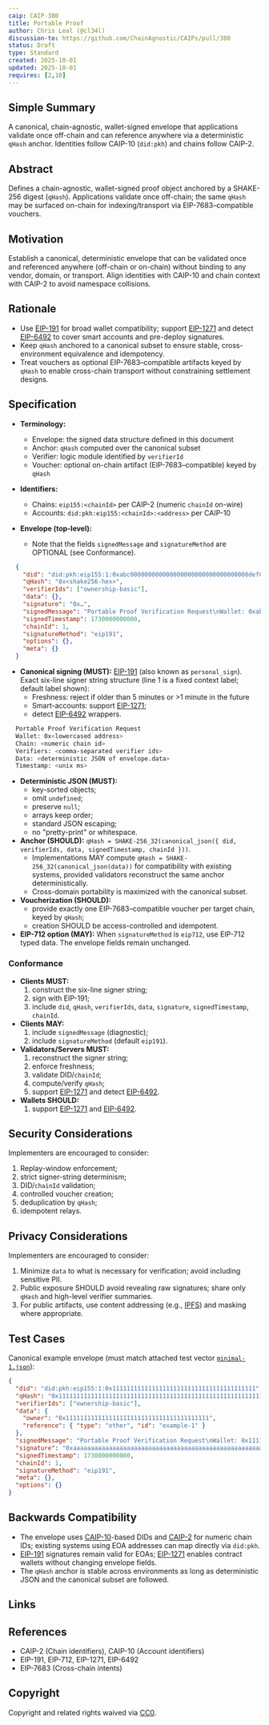 ```yaml
---
caip: CAIP-380
title: Portable Proof
author: Chris Leal (@cl34l)
discussion-to: https://github.com/ChainAgnostic/CAIPs/pull/380
status: Draft
type: Standard
created: 2025-10-01
updated: 2025-10-01
requires: [2,10]
---
```


## Simple Summary

A canonical, chain-agnostic, wallet-signed envelope that applications validate once off-chain and can reference anywhere via a deterministic `qHash` anchor.
Identities follow CAIP-10 (`did:pkh`) and chains follow CAIP-2.

## Abstract

Defines a chain-agnostic, wallet-signed proof object anchored by a SHAKE-256 digest (`qHash`).
Applications validate once off-chain; the same `qHash` may be surfaced on-chain for indexing/transport via EIP-7683–compatible vouchers.

## Motivation

Establish a canonical, deterministic envelope that can be validated once and referenced anywhere (off-chain or on-chain) without binding to any vendor, domain, or transport.
Align identities with CAIP-10 and chain context with CAIP-2 to avoid namespace collisions.

## Rationale

- Use [EIP-191] for broad wallet compatibility; support [EIP-1271] and detect [EIP-6492] to cover smart accounts and pre-deploy signatures.
- Keep `qHash` anchored to a canonical subset to ensure stable, cross-environment equivalence and idempotency.
- Treat vouchers as optional EIP-7683–compatible artifacts keyed by `qHash` to enable cross-chain transport without constraining settlement designs.

## Specification

- **Terminology:**
  - Envelope: the signed data structure defined in this document
  - Anchor: `qHash` computed over the canonical subset
  - Verifier: logic module identified by `verifierId`
  - Voucher: optional on-chain artifact (EIP-7683–compatible) keyed by `qHash`

- **Identifiers:**
  - Chains: `eip155:<chainId>` per CAIP-2 (numeric `chainId` on-wire)
  - Accounts: `did:pkh:eip155:<chainId>:<address>` per CAIP-10
- **Envelope (top-level):**
  - Note that the fields `signedMessage` and `signatureMethod` are OPTIONAL (see Conformance).

```json
  {
    "did": "did:pkh:eip155:1:0xabc000000000000000000000000000000000def0",
    "qHash": "0x<shake256-hex>",
    "verifierIds": ["ownership-basic"],
    "data": {},
    "signature": "0x…",
    "signedMessage": "Portable Proof Verification Request\nWallet: 0xabc000000000000000000000000000000000def0\nChain: 1\nVerifiers: ownership-basic\nData: {}\nTimestamp: 1730000000000",
    "signedTimestamp": 1730000000000,
    "chainId": 1,
    "signatureMethod": "eip191",
    "options": {},
    "meta": {}
  }
```

- **Canonical signing (MUST):** [EIP-191] (also known as `personal_sign`). Exact six-line signer string structure (line 1 is a fixed context label; default label shown):
  - Freshness: reject if older than 5 minutes or >1 minute in the future
  - Smart-accounts: support [EIP-1271]; 
  - detect [EIP-6492] wrappers.

```sh
  Portable Proof Verification Request
  Wallet: 0x<lowercased address>
  Chain: <numeric chain id>
  Verifiers: <comma-separated verifier ids>
  Data: <deterministic JSON of envelope.data>
  Timestamp: <unix ms>
```

- **Deterministic JSON (MUST):**
  - key-sorted objects;
  - omit `undefined`;
  - preserve `null`;
  - arrays keep order; 
  - standard JSON escaping;
  - no "pretty-print" or whitespace.
- **Anchor (SHOULD):** `qHash = SHAKE-256_32(canonical_json({ did, verifierIds, data, signedTimestamp, chainId }))`. 
  - Implementations MAY compute `qHash = SHAKE-256_32(canonical_json(data))` for compatibility with existing systems, provided validators reconstruct the same anchor deterministically.
  - Cross-domain portability is maximized with the canonical subset.
- **Voucherization (SHOULD):** 
  - provide exactly one EIP-7683–compatible voucher per target chain, keyed by `qHash`;
  - creation SHOULD be access-controlled and idempotent.
- **EIP-712 option (MAY):** When `signatureMethod` is `eip712`, use EIP-712 typed data. The envelope fields remain unchanged.

### Conformance

- **Clients MUST:** 
  1. construct the six-line signer string;
  2. sign with EIP-191;
  3. include `did`, `qHash`, `verifierIds`, `data`, `signature`, `signedTimestamp`, `chainId`.
- **Clients MAY:**
  1. include `signedMessage` (diagnostic);
  2. include `signatureMethod` (default `eip191`).
- **Validators/Servers MUST:**
  1. reconstruct the signer string;
  2. enforce freshness;
  3. validate DID/`chainId`;
  4. compute/verify `qHash`;
  5. support [EIP-1271] and detect [EIP-6492].
- **Wallets SHOULD:**
  1. support [EIP-1271] and [EIP-6492].

## Security Considerations

Implementers are encouraged to consider:
  
1. Replay-window enforcement;
2. strict signer-string determinism;
3. DID/`chainId` validation;
4. controlled voucher creation;
5. deduplication by `qHash`;
6. idempotent relays.

## Privacy Considerations

Implementers are encouraged to consider:

1. Minimize `data` to what is necessary for verification; avoid including sensitive PII.
2. Public exposure SHOULD avoid revealing raw signatures; share only `qHash` and high-level verifier summaries.
3. For public artifacts, use content addressing (e.g., [IPFS]) and masking where appropriate.

## Test Cases

Canonical example envelope (must match attached test vector [`minimal-1.json`](/assets/caip-380/minimal-1.json)):

```json
{
  "did": "did:pkh:eip155:1:0x1111111111111111111111111111111111111111",
  "qHash": "0x1111111111111111111111111111111111111111111111111111111111111111",
  "verifierIds": ["ownership-basic"],
  "data": {
    "owner": "0x1111111111111111111111111111111111111111",
    "reference": { "type": "other", "id": "example-1" }
  },
  "signedMessage": "Portable Proof Verification Request\nWallet: 0x1111111111111111111111111111111111111111\nChain: 1\nVerifiers: ownership-basic\nData: {\"owner\":\"0x1111111111111111111111111111111111111111\",\"reference\":{\"type\":\"other\",\"id\":\"example-1\"}}\nTimestamp: 1730000000000",
  "signature": "0xaaaaaaaaaaaaaaaaaaaaaaaaaaaaaaaaaaaaaaaaaaaaaaaaaaaaaaaaaaaaaaaa",
  "signedTimestamp": 1730000000000,
  "chainId": 1,
  "signatureMethod": "eip191",
  "meta": {},
  "options": {}
}
```

## Backwards Compatibility

- The envelope uses [CAIP-10]-based DIDs and [CAIP-2] for numeric chain IDs; existing systems using EOA addresses can map directly via `did:pkh`.
- [EIP-191] signatures remain valid for EOAs; [EIP-1271] enables contract wallets without changing envelope fields.
- The `qHash` anchor is stable across environments as long as deterministic JSON and the canonical subset are followed.

## Links

[CAIP-2]: https://chainagnostic.org/CAIPs/caip-2
[CAIP-10]: https://chainagnostic.org/CAIPs/caip-10
[EIP-191]: https://eips.ethereum.org/EIPS/eip-191
[EIP-712]: https://eips.ethereum.org/EIPS/eip-712
[EIP-1271]: https://eips.ethereum.org/EIPS/eip-1271
[EIP-6492]: https://eips.ethereum.org/EIPS/eip-6492
[EIP-7683]: https://eips.ethereum.org/EIPS/eip-7683
[IPFS]: https://docs.ipfs.tech

## References

- CAIP-2 (Chain identifiers), CAIP-10 (Account identifiers)
- EIP-191, EIP-712, EIP-1271, EIP-6492
- EIP-7683 (Cross-chain intents)

## Copyright

Copyright and related rights waived via [CC0](../LICENSE).
